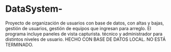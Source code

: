 # DataSystem-
Proyecto de organización de usuarios con base de datos, con altas y bajas, gestión de usuarios, gestión de equipos que ingresan para arreglo. El programa incluye paneles de vista capturista. técnico y administrador para distintos niveles de usuario.
HECHO CON BASE DE DATOS LOCAL. NO ESTÁ TERMINADO.
